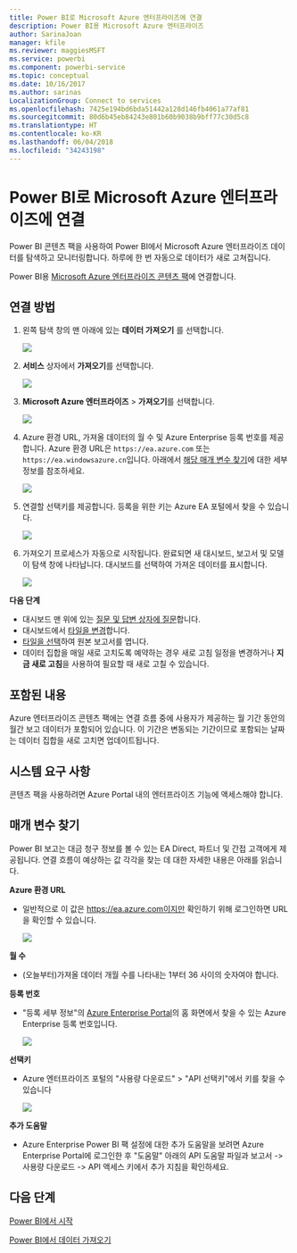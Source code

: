 ```yaml
---
title: Power BI로 Microsoft Azure 엔터프라이즈에 연결
description: Power BI용 Microsoft Azure 엔터프라이즈
author: SarinaJoan
manager: kfile
ms.reviewer: maggiesMSFT
ms.service: powerbi
ms.component: powerbi-service
ms.topic: conceptual
ms.date: 10/16/2017
ms.author: sarinas
LocalizationGroup: Connect to services
ms.openlocfilehash: 7425e194bd6bda51442a128d146fb4061a77af81
ms.sourcegitcommit: 80d6b45eb84243e801b60b9038b9bff77c30d5c8
ms.translationtype: HT
ms.contentlocale: ko-KR
ms.lasthandoff: 06/04/2018
ms.locfileid: "34243198"
---
```

# <a name="connect-to-microsoft-azure-enterprise-with-power-bi"></a>Power BI로 Microsoft Azure 엔터프라이즈에 연결
Power BI 콘텐츠 팩을 사용하여 Power BI에서 Microsoft Azure 엔터프라이즈 데이터를 탐색하고 모니터링합니다. 하루에 한 번 자동으로 데이터가 새로 고쳐집니다.

Power BI용 [Microsoft Azure 엔터프라이즈 콘텐츠 팩](https://app.powerbi.com/getdata/services/azure-enterprise)에 연결합니다.

## <a name="how-to-connect"></a>연결 방법
1. 왼쪽 탐색 창의 맨 아래에 있는 **데이터 가져오기** 를 선택합니다.
   
    ![](media/service-connect-to-azure-enterprise/getdata.png)
2. **서비스** 상자에서 **가져오기**를 선택합니다.
   
   ![](media/service-connect-to-azure-enterprise/services.png)
3. **Microsoft Azure 엔터프라이즈** \> **가져오기**를 선택합니다.
   
   ![](media/service-connect-to-azure-enterprise/mazureenterprise.png)
4. Azure 환경 URL, 가져올 데이터의 월 수 및 Azure Enterprise 등록 번호를 제공합니다. Azure 환경 URL은 `https://ea.azure.com` 또는 `https://ea.windowsazure.cn`입니다. 아래에서 [해당 매개 변수 찾기](#FindingParams)에 대한 세부 정보를 참조하세요.
   
    ![](media/service-connect-to-azure-enterprise/params.png)
5. 연결할 선택키를 제공합니다. 등록을 위한 키는 Azure EA 포털에서 찾을 수 있습니다.
   
    ![](media/service-connect-to-azure-enterprise/creds.png)
6. 가져오기 프로세스가 자동으로 시작됩니다. 완료되면 새 대시보드, 보고서 및 모델이 탐색 창에 나타납니다. 대시보드를 선택하여 가져온 데이터를 표시합니다.
   
   ![](media/service-connect-to-azure-enterprise/dashboard.png)

**다음 단계**

* 대시보드 맨 위에 있는 [질문 및 답변 상자에 질문](power-bi-q-and-a.md)합니다.
* 대시보드에서 [타일을 변경](service-dashboard-edit-tile.md)합니다.
* [타일을 선택](service-dashboard-tiles.md)하여 원본 보고서를 엽니다.
* 데이터 집합을 매일 새로 고치도록 예약하는 경우 새로 고침 일정을 변경하거나 **지금 새로 고침**을 사용하여 필요할 때 새로 고칠 수 있습니다.

## <a name="whats-included"></a>포함된 내용
Azure 엔터프라이즈 콘텐츠 팩에는 연결 흐름 중에 사용자가 제공하는 월 기간 동안의 월간 보고 데이터가 포함되어 있습니다. 이 기간은 변동되는 기간이므로 포함되는 날짜는 데이터 집합을 새로 고치면 업데이트됩니다.

## <a name="system-requirements"></a>시스템 요구 사항
콘텐츠 팩을 사용하려면 Azure Portal 내의 엔터프라이즈 기능에 액세스해야 합니다.

<a name="FindingParams"></a>

## <a name="finding-parameters"></a>매개 변수 찾기
Power BI 보고는 대금 청구 정보를 볼 수 있는 EA Direct, 파트너 및 간접 고객에게 제공됩니다. 연결 흐름이 예상하는 값 각각을 찾는 데 대한 자세한 내용은 아래를 읽습니다.

**Azure 환경 URL**

* 일반적으로 이 값은 https://ea.azure.com이지만 확인하기 위해 로그인하면 URL을 확인할 수 있습니다.
  
    ![](media/service-connect-to-azure-enterprise/params3.png)

**월 수**

* (오늘부터)가져올 데이터 개월 수를 나타내는 1부터 36 사이의 숫자여야 합니다.

**등록 번호**

* "등록 세부 정보"의 [Azure Enterprise Portal](https://ea.azure.com/)의 홈 화면에서 찾을 수 있는 Azure Enterprise 등록 번호입니다.
  
    ![](media/service-connect-to-azure-enterprise/params2.png)

**선택키**

* Azure 엔터프라이즈 포털의 "사용량 다운로드" > "API 선택키"에서 키를 찾을 수 있습니다
  
    ![](media/service-connect-to-azure-enterprise/creds2.png)

**추가 도움말**

* Azure Enterprise Power BI 팩 설정에 대한 추가 도움말을 보려면 Azure Enterprise Portal에 로그인한 후 "도움말" 아래의 API 도움말 파일과 보고서 -> 사용량 다운로드 -> API 액세스 키에서 추가 지침을 확인하세요.

## <a name="next-steps"></a>다음 단계
[Power BI에서 시작](service-get-started.md)

[Power BI에서 데이터 가져오기](service-get-data.md)

